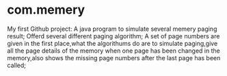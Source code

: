 # com.memery
My first Github project:
A java program to simulate several memery paging result;
Offerd several different paging algorithm;
A set of page numbers are given in the first place,what the algorithums do are to simulate paging,give all the page details of the memory when one page has
been changed in the memory,also shows the missing page numbers after the last page has been called;
